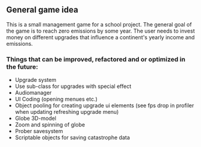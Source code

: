 ## General game idea
This is a small management game for a school project. 
The general goal of the game is to reach zero emissions by some year. The user needs to invest money on different upgrades that influence a continent's yearly income and emissions.

### Things that can be improved, refactored and or optimized in the future:
* Upgrade system
* Use sub-class for upgrades with special effect
* Audiomanager
* UI Coding (opening menues etc.)
* Object pooling for creating upgrade ui elements (see fps drop in profiler when updating refreshing upgrade menu)
* Globe 3D-model
* Zoom and spinning of globe
* Prober savesystem
* Scriptable objects for saving catastrophe data
